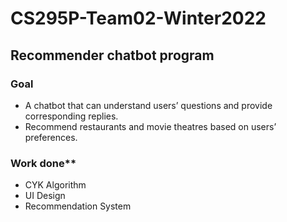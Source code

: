 # CS295P-Team02-Winter2022

## Recommender chatbot program

### Goal
- A chatbot that can understand users’ questions and provide corresponding replies.
- Recommend restaurants and movie theatres based on users’ preferences.

### Work done**
- CYK Algorithm
- UI Design
- Recommendation System


